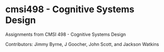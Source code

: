 # cmsi498 - Cognitive Systems Design
Assignments from CMSI 498 - Cognitive Systems Design

Contributors: Jimmy Byrne, J Goocher, John Scott, and Jackson Watkins
